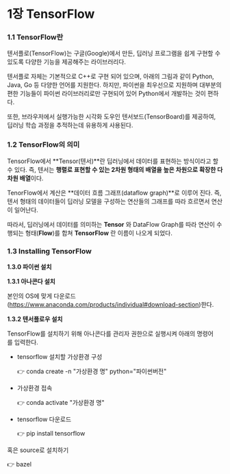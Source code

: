 # 1장 TensorFlow

### 1.1 TensorFlow란

텐서플로(TensorFlow)는 구글(Google)에서 만든, 딥러닝 프로그램을 쉽게 구현할 수 있도록 다양한 기능을 제공해주는 라이브러리다.

텐서플로 자체는 기본적으로 C++로 구현 되어 있으며, 아래의 그림과 같이 Python, Java, Go 등 다양한 언어를 지원한다. 하지만,  파이썬을 최우선으로 지원하며 대부분의 편한 기능들이 파이썬 라이브러리로만 구현되어 있어 Python에서 개발하는 것이 편하다.

또한, 브라우저에서 실행가능한 시각화 도우인 텐서보드(TensorBoard)를 제공하여, 딥러닝 학습 과정을 추적하는데 유용하게 사용된다.

### 1.2 TensorFlow의 의미

TensorFlow에서 **Tensor(텐서)**란 딥러닝에서 데이터를 표현하는 방식이라고 할 수 있다. 즉, 텐서는 **행렬로 표현할 수 있는 2차원 형태의 배열을 높은 차원으로 확장한 다차원 배열**이다. 

TenorFlow에서 계산은 **데이터 흐름 그래프(dataflow graph)**로 이루어 진다.  즉, 텐서 형태의 데이터들이 딥러닝 모델을 구성하는 연산들의 그래프를 따라 흐르면서 연산이 일어난다.

따라서, 딥러닝에서 데이터를 의미하는 **Tensor** 와 DataFlow Graph를 따라 연산이 수행되는 형태(**Flow**)를 합쳐 **TensorFlow** 란 이름이 나오게 되었다.

### 1.3 Installing TensorFlow

**1.3.0 파이썬 설치**

**1.3.1 아나콘다 설치**

본인의 OS에 맞게 다운로드(https://www.anaconda.com/products/individual#download-section)한다.

**1.3.2 텐서플로우 설치**

TensorFlow를 설치하기 위해 아나콘다를 관리자 권한으로 실행시켜 아래의 명령어를 입력한다.

- tensorflow 설치할 가상환경 구성

   👉 conda create -n "가상환경 명" python="파이썬버전"

- 가상환경 접속

   👉 conda activate "가상환경 명"

- tensorflow 다운로드

   👉 pip install tensorflow

혹은 source로 설치하기

👉 bazel
